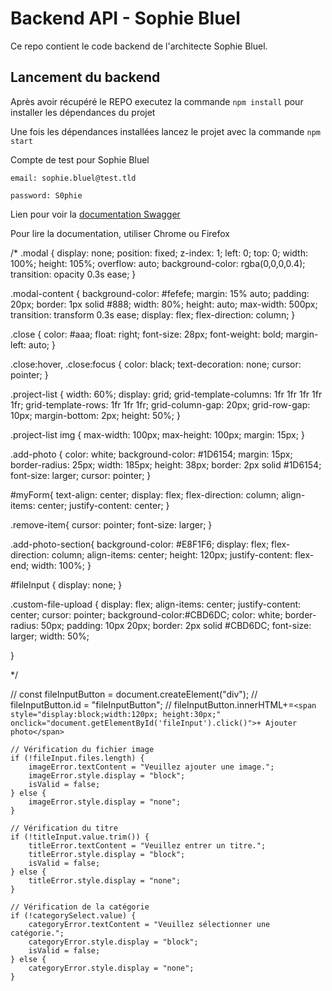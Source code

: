 # Backend API - Sophie Bluel

Ce repo contient le code backend de l'architecte Sophie Bluel. 

## Lancement du backend

Après avoir récupéré le REPO executez la commande `npm install` pour installer les dépendances du projet

Une fois les dépendances installées lancez le projet avec la commande `npm start`

Compte de test pour Sophie Bluel

```
email: sophie.bluel@test.tld

password: S0phie 
```
Lien pour voir la
[documentation Swagger](http://localhost:5678/api-docs/)

Pour lire la documentation, utiliser Chrome ou Firefox



/* 
.modal {
    display: none;
    position: fixed;
    z-index: 1;
    left: 0;
    top: 0;
    width: 100%;
    height: 105%;
    overflow: auto;
    background-color: rgba(0,0,0,0.4);
    transition: opacity 0.3s ease;
}

.modal-content {
    background-color: #fefefe;
    margin: 15% auto;
    padding: 20px;
    border: 1px solid #888;
    width: 80%;
    height: auto;
    max-width: 500px;
    transition: transform 0.3s ease;
	display: flex;
	flex-direction: column;
}

.close {
    color: #aaa;
    float: right;
    font-size: 28px;
    font-weight: bold;
    margin-left: auto;
}

.close:hover,
.close:focus {
    color: black;
    text-decoration: none;
    cursor: pointer;
}


.project-list {
	width: 60%;
    display: grid;
	grid-template-columns: 1fr 1fr 1fr 1fr 1fr;
	grid-template-rows: 1fr 1fr 1fr;
	grid-column-gap: 20px;
	grid-row-gap: 10px;
    margin-bottom: 2px;
	height: 50%;
}

.project-list img {
    max-width: 100px;
    max-height: 100px;
	margin: 15px;
}

.add-photo {
	color: white;
	background-color: #1D6154;
	margin: 15px;
	border-radius: 25px;
	width: 185px;
	height: 38px;
	border: 2px solid  #1D6154;
	font-size: larger;
	cursor: pointer;
}


#myForm{
	text-align: center;
	display: flex;
	flex-direction: column;
	align-items: center;
	justify-content: center;
}

.remove-item{
	cursor: pointer;
	font-size: larger;
}

.add-photo-section{
	background-color: #E8F1F6;
	display: flex;
	flex-direction: column;
	align-items: center;
	height: 120px;
	justify-content: flex-end;
	width: 100%;
}

#fileInput {
    display: none;
}

.custom-file-upload {
    display: flex;
    align-items: center;
    justify-content: center;
    cursor: pointer;
    background-color:#CBD6DC;
    color: white;
    border-radius: 50px;
    padding: 10px 20px;
    border: 2px solid #CBD6DC;
    font-size: larger;
	width: 50%;
	
}

 */


       
  // const fileInputButton = document.createElement("div");
    // fileInputButton.id = "fileInputButton";
    // fileInputButton.innerHTML+=`<span style="display:block;width:120px; height:30px;" onclick="document.getElementById('fileInput').click()">+ Ajouter photo</span>`



    // Vérification du fichier image
    if (!fileInput.files.length) {
        imageError.textContent = "Veuillez ajouter une image.";
        imageError.style.display = "block";
        isValid = false;
    } else {
        imageError.style.display = "none";
    }

    // Vérification du titre
    if (!titleInput.value.trim()) {
        titleError.textContent = "Veuillez entrer un titre.";
        titleError.style.display = "block";
        isValid = false;
    } else {
        titleError.style.display = "none";
    }

    // Vérification de la catégorie
    if (!categorySelect.value) {
        categoryError.textContent = "Veuillez sélectionner une catégorie.";
        categoryError.style.display = "block";
        isValid = false;
    } else {
        categoryError.style.display = "none";
    }
